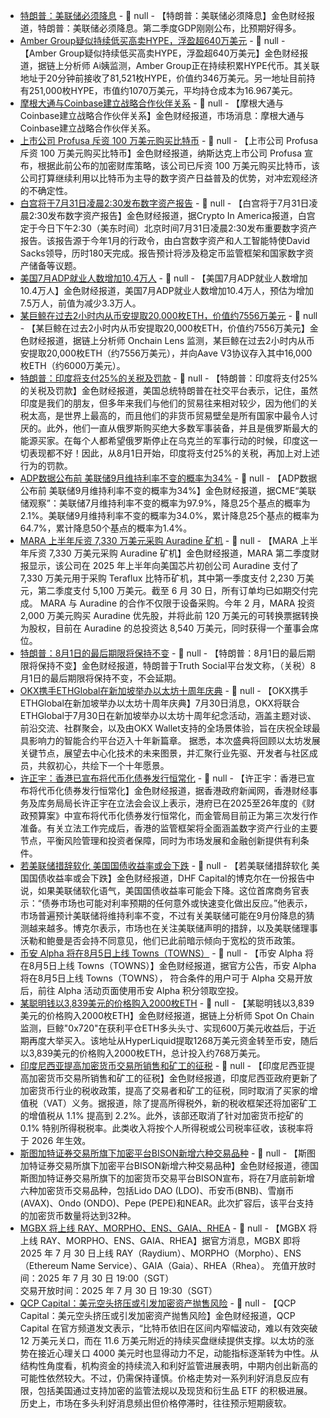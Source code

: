 - [特朗普：美联储必须降息]() - 📰 null - 【特朗普：美联储必须降息】金色财经报道，特朗普：美联储必须降息。第二季度GDP刚刚公布，比预期好得多。
- [Amber Group疑似持续低买高卖HYPE，浮盈超640万美元](https://x.com/ai_9684xtpa/status/1950533796111229099) - 📰 null - 【Amber Group疑似持续低买高卖HYPE，浮盈超640万美元】金色财经报道，据链上分析师 Ai姨监测，Amber Group正在持续积累HYPE代币。其关联地址于20分钟前接收了81,521枚HYPE，价值约346万美元。另一地址目前持有251,000枚HYPE，市值约1070万美元，平均持仓成本为16.967美元。
- [摩根大通与Coinbase建立战略合作伙伴关系]() - 📰 null - 【摩根大通与Coinbase建立战略合作伙伴关系】金色财经报道，市场消息：摩根大通与Coinbase建立战略合作伙伴关系。
- [上市公司 Profusa 斥资 100 万美元购买比特币](https://www.globenewswire.com/news-release/2025/07/30/3124005/0/en/Profusa-Announces-Initial-1-Million-Bitcoin-Investment-to-Initiate-Its-Digital-Asset-Treasury-Strategy.html) - 📰 null - 【上市公司 Profusa 斥资 100 万美元购买比特币】金色财经报道，纳斯达克上市公司 Profusa 宣布，根据此前公布的加密财库策略，该公司已斥资 100 万美元购买比特币，该公司打算继续利用以比特币为主导的数字资产日益普及的优势，对冲宏观经济的不确定性。
- [白宫将于7月31日凌晨2:30发布数字资产报告](https://www.cryptoinamerica.com/p/white-house-set-to-unveil-digital) - 📰 null - 【白宫将于7月31日凌晨2:30发布数字资产报告】金色财经报道，据Crypto In America报道，白宫定于今日下午2:30（美东时间）北京时间7月31日凌晨2:30发布重要数字资产报告。该报告源于今年1月的行政令，由白宫数字资产和人工智能特使David Sacks领导，历时180天完成。报告预计将涉及稳定币监管框架和国家数字资产储备等议题。
- [美国7月ADP就业人数增加10.4万人]() - 📰 null - 【美国7月ADP就业人数增加10.4万人】金色财经报道，美国7月ADP就业人数增加10.4万人，预估为增加7.5万人，前值为减少3.3万人。
- [某巨鲸在过去2小时内从币安提取20,000枚ETH，价值约7556万美元]() - 📰 null - 【某巨鲸在过去2小时内从币安提取20,000枚ETH，价值约7556万美元】金色财经报道，据链上分析师 Onchain Lens 监测，某巨鲸在过去2小时内从币安提取20,000枚ETH（约7556万美元），并向Aave V3协议存入其中16,000枚ETH（约6000万美元）。
- [特朗普：印度将支付25%的关税及罚款]() - 📰 null - 【特朗普：印度将支付25%的关税及罚款】金色财经报道，美国总统特朗普在社交平台表示，记住，虽然印度是我们的朋友，但多年来我们与他们的贸易往来相对较少，因为他们的关税太高，是世界上最高的，而且他们的非货币贸易壁垒是所有国家中最令人讨厌的。此外，他们一直从俄罗斯购买绝大多数军事装备，并且是俄罗斯最大的能源买家。在每个人都希望俄罗斯停止在乌克兰的军事行动的时候，印度这一切表现都不好！因此，从8月1日开始，印度将支付25%的关税，再加上对上述行为的罚款。
- [ADP数据公布前 美联储9月维持利率不变的概率为34%]() - 📰 null - 【ADP数据公布前 美联储9月维持利率不变的概率为34%】金色财经报道，据CME“美联储观察”：美联储7月维持利率不变的概率为97.9%，降息25个基点的概率为2.1%。美联储9月维持利率不变的概率为34.0%，累计降息25个基点的概率为64.7%，累计降息50个基点的概率为1.4%。
- [MARA 上半年斥资 7,330 万美元采购 Auradine 矿机](https://theminermag.com/news/2025-07-30/auradine-mara-bitcoin-2) - 📰 null - 【MARA 上半年斥资 7,330 万美元采购 Auradine 矿机】金色财经报道，MARA 第二季度财报显示，该公司在 2025 年上半年向美国芯片初创公司 Auradine 支付了 7,330 万美元用于采购 Teraflux 比特币矿机，其中第一季度支付 2,230 万美元，第二季度支付 5,100 万美元。截至 6 月 30 日，所有订单均已如期交付完成。 
MARA 与 Auradine 的合作不仅限于设备采购。今年 2 月，MARA 投资 2,000 万美元购买 Auradine 优先股，并将此前 120 万美元的可转换票据转换为股权，目前在 Auradine 的总投资达 8,540 万美元，同时获得一个董事会席位。
- [特朗普：8月1日的最后期限将保持不变]() - 📰 null - 【特朗普：8月1日的最后期限将保持不变】金色财经报道，特朗普于Truth Social平台发文称，（关税）8月1日的最后期限将保持不变，不会延期。
- [OKX携手ETHGlobal在新加坡举办以太坊十周年庆典](https://lu.ma/ethereum-10y-singapore) - 📰 null - 【OKX携手ETHGlobal在新加坡举办以太坊十周年庆典】7月30日消息，OKX将联合ETHGlobal于7月30日在新加坡举办以太坊十周年纪念活动，涵盖主题对谈、前沿交流、社群聚会，以及由OKX Wallet支持的全场景体验，旨在庆祝全球最具影响力的智能合约平台迈入十年新篇章。 
据悉，本次盛典将回顾以太坊发展关键节点，展望去中心化技术的未来图景，并汇聚行业先驱、开发者与社区成员，共叙初心，共绘下一个十年愿景。
- [许正宇：香港已宣布将代币化债券发行恒常化](https://www.info.gov.hk/gia/general/202507/30/P2025073000308p.htm) - 📰 null - 【许正宇：香港已宣布将代币化债券发行恒常化】金色财经报道，据香港政府新闻网，香港财经事务及库务局局长许正宇在立法会会议上表示，港府已在2025至26年度的《财政预算案》中宣布将代币化债券发行恒常化，而金管局目前正为第三次发行作准备。有关立法工作完成后，香港的监管框架将全面涵盖数字资产行业的主要节点，平衡风险管理和投资者保障，同时为市场发展和金融创新提供有利条件。
- [若美联储措辞软化 美国国债收益率或会下跌]() - 📰 null - 【若美联储措辞软化 美国国债收益率或会下跌】金色财经报道，DHF Capital的博克尔在一份报告中说，如果美联储软化语气，美国国债收益率可能会下降。这位首席商务官表示：“债券市场也可能对利率预期的任何意外或快速变化做出反应。”他表示，市场普遍预计美联储将维持利率不变，不过有关美联储可能在9月份降息的猜测越来越多。博克尔表示，市场也在关注美联储声明的措辞，以及美联储理事沃勒和鲍曼是否会持不同意见，他们已此前暗示倾向于宽松的货币政策。
- [币安 Alpha 将在8月5日上线 Towns（TOWNS）]() - 📰 null - 【币安 Alpha 将在8月5日上线 Towns（TOWNS）】金色财经报道，据官方公告，币安 Alpha 将在8月5日上线 Towns（TOWNS）， 符合条件的用户可于 Alpha 交易开放后，前往 Alpha 活动页面使用币安 Alpha 积分领取空投。
- [某聪明钱以3,839美元的价格购入2000枚ETH](https://x.com/spotonchain/status/1950511119443067156) - 📰 null - 【某聪明钱以3,839美元的价格购入2000枚ETH】金色财经报道，据链上分析师 Spot On Chain 监测，巨鲸"0x720"在获利平仓ETH多头头寸、实现600万美元收益后，于近期再度大举买入。该地址从HyperLiquid提取1268万美元资金转至币安，随后以3,839美元的价格购入2000枚ETH，总计投入约768万美元。
- [印度尼西亚提高加密货币交易所销售和矿工的征税](https://cointelegraph.com/news/indonesia-hikes-crypto-seller-tax-ends-vat-buyers) - 📰 null - 【印度尼西亚提高加密货币交易所销售和矿工的征税】金色财经报道，印度尼西亚政府更新了加密货币行业的税收政策，提高了交易者和矿工的征税，同时取消了买家的增值税（VAT）义务。据报道，除了提高所得税外，新的税收框架还将加密矿工的增值税从 1.1% 提高到 2.2%。此外，该部还取消了针对加密货币挖矿的 0.1% 特别所得税税率。此类收入将按个人所得税或公司税率征收，该税率将于 2026 年生效。
- [斯图加特证券交易所旗下加密平台BISON新增六种交易品种](https://www.coindesk.com/business/2025/07/30/boerse-stuttgart-s-crypto-platform-adds-six-more-cryptocurrencies-for-retail-traders) - 📰 null - 【斯图加特证券交易所旗下加密平台BISON新增六种交易品种】金色财经报道，德国斯图加特证券交易所旗下的加密货币交易平台BISON宣布，将在7月底前新增六种加密货币交易品种，包括Lido DAO (LDO)、币安币(BNB)、雪崩币(AVAX)、Ondo (ONDO)、Pepe (PEPE)和NEAR。此次扩容后，该平台支持的加密货币数量将达到32种。
- [MGBX 将上线 RAY、MORPHO、ENS、GAIA、RHEA](https://support.mgbx.com/hc/zh-cn/articles/13375568600079) - 📰 null - 【MGBX 将上线 RAY、MORPHO、ENS、GAIA、RHEA】据官方消息，MGBX 即将 2025 年 7 月 30 日上线 RAY（Raydium）、MORPHO（Morpho）、ENS（Ethereum Name Service）、GAIA（Gaia）、RHEA（Rhea）。 
充值开放时间：2025 年 7 月 30 日 19:00（SGT）  
交易开放时间：2025 年 7 月 30 日 19:30（SGT）
- [QCP Capital：美元空头挤压或引发加密资产抛售风险]() - 📰 null - 【QCP Capital：美元空头挤压或引发加密资产抛售风险】金色财经报道，QCP Capital 在官方频道发文表示，“比特币依旧在区间内窄幅波动，难以有效突破 12 万美元关口，而在 11.6 万美元附近的持续买盘继续提供支撑。以太坊的涨势在接近心理关口 4000 美元时也显得动力不足，动能指标逐渐转为中性。从结构性角度看，机构资金的持续流入和利好监管进展表明，中期内创出新高的可能性依然较大。不过，仍需保持谨慎。价格走势对一系列利好消息反应有限，包括美国通过支持加密的监管法规以及现货和衍生品 ETF 的积极进展。历史上，市场在多头利好消息频出但价格停滞时，往往预示短期疲软。
